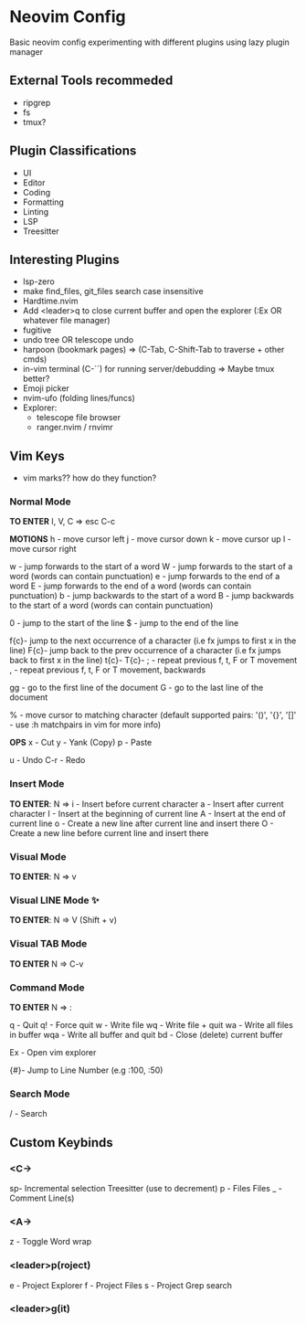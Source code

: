 # Neovim Config

Basic neovim config experimenting with different plugins using lazy plugin manager

## External Tools recommeded

- ripgrep
- fs
- tmux?

## Plugin Classifications

- UI
- Editor
- Coding
- Formatting
- Linting
- LSP
- Treesitter

## Interesting Plugins

- lsp-zero
- make find_files, git_files search case insensitive
- Hardtime.nvim
- Add \<leader>q to close current buffer and open the explorer (:Ex OR whatever file manager) 
- fugitive
- undo tree OR telescope undo
- harpoon (bookmark pages) => (C-Tab, C-Shift-Tab to traverse + other cmds)
- in-vim terminal (C-``) for running server/debudding => Maybe tmux better?
- Emoji picker
- nvim-ufo (folding lines/funcs)
- Explorer:
    - telescope file browser
    - ranger.nvim / rnvimr

## Vim Keys

- vim marks?? how do they function?

### Normal Mode

**TO ENTER**
I, V, C =>
    esc
    C-c

**MOTIONS**
h   - move cursor left
j   - move cursor down
k   - move cursor up
l   - move cursor right 

w   - jump forwards to the start of a word
W   - jump forwards to the start of a word (words can contain punctuation)
e   - jump forwards to the end of a word
E   - jump forwards to the end of a word (words can contain punctuation)
b   - jump backwards to the start of a word
B   - jump backwards to the start of a word (words can contain punctuation) 

0   - jump to the start of the line 
$   - jump to the end of the line 

f{c}- jump to the next occurrence of a character (i.e fx jumps to first x in the line)
F{c}- jump back to the prev occurrence of a character (i.e fx jumps back to first x in the line)
t{c}- 
T{c}-
;   - repeat previous f, t, F or T movement 
,   - repeat previous f, t, F or T movement, backwards

gg  - go to the first line of the document
G   - go to the last line of the document 

%   - move cursor to matching character (default supported pairs: '()', '{}', '[]' - use :h matchpairs in vim for more info) 

**OPS**
x   - Cut
y   - Yank (Copy)
p   - Paste

u   - Undo
C-r - Redo

### Insert Mode

**TO ENTER**:
N => 
    i   - Insert before current character
    a   - Insert after current character
    I   - Insert at the beginning of current line
    A   - Insert at the end of current line
    o   - Create a new line after current line and insert there
    O   - Create a new line before current line and insert there


### Visual Mode

**TO ENTER**:
N => v

### Visual LINE Mode ✨

**TO ENTER**:
N => V (Shift + v)

### Visual TAB Mode

**TO ENTER**
N => C-v

### Command Mode

**TO ENTER**
N => :

q   - Quit
q!  - Force quit
w   - Write file
wq  -  Write file + quit
wa  - Write all files in buffer
wqa - Write all buffer and quit
bd  - Close (delete) current buffer

Ex - Open vim explorer

{#}- Jump to Line Number (e.g :100, :50)

### Search Mode

/   - Search

## Custom Keybinds

### \<C->

sp- Incremental selection Treesitter (use <bs> to decrement) 
p - Files Files
_ - Comment Line(s) 

### \<A->

z - Toggle Word wrap

### \<leader>p(roject)

e  - Project Explorer
f  - Project Files
s  - Project Grep search

### \<leader>g(it)


